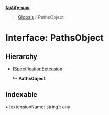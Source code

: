**[fastify-oas](../README.md)**

> [Globals](../README.md) / PathsObject

# Interface: PathsObject

## Hierarchy

* [ISpecificationExtension](ispecificationextension.md)

  ↳ **PathsObject**

## Indexable

▪ [extensionName: string]: any
